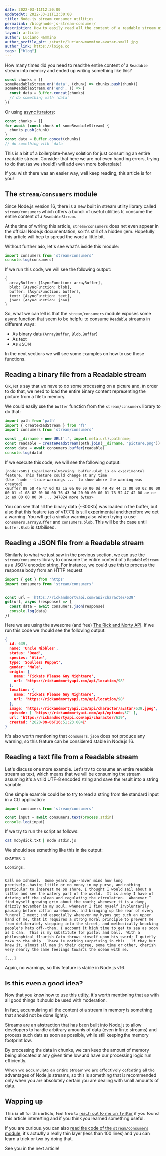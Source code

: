 ```yaml
---
date: 2022-03-11T12:30:00
updatedAt: 2022-03-11T12:30:00
title: Node.js stream consumer utilities
permalink: /blog/node-js-stream-consumer/
description: How to easily read all the content of a readable stream using async await
layout: article
author: Luciano Mammino
author_profile_pic: /static/luciano-mammino-avatar-small.jpg
author_link: https://loige.co
tags: ["blog"]
---
```


How many times did you need to read the entire content of a `Readable` stream into memory and ended up writing something like this?

```javascript
const chunks = []
someReadableStream.on('data', (chunk) => chunks.push(chunk))
someReadableStream.on('end', () => {
  const data = Buffer.concat(chunks)
  // do something with `data`
})
```

Or using [async iterators](/blog/javascript-async-iterators/):

```javascript
const chunks = []
for await (const chunk of someReadableStream) {
  chunks.push(chunk)
}
const data = Buffer.concat(chunks)
// do something with `data`
```

This is a bit of a boilerplate-heavy solution for just consuming an entire readable stream. Consider that here we are not even handling errors, trying to do that (as we should!) will add even more boilerplate!

If you wish there was an easier way, well keep reading, this article is for you!


## The `stream/consumers` module

Since Node.js version 16, there is a new built in stream utility library called `stream/consumers` which offers a bunch of useful utilities to consume the entire content of a `ReadableStream`.

At the time of writing this article, `stream/consumers` does not even appear in the official Node.js documentation, so it's still of a hidden gem. Hopefully this article will help to spread the word a little bit.

Without further ado, let's see what's inside this module:

```javascript
import consumers from 'stream/consumers'
console.log(consumers)
```

If we run this code, we will see the following output:

```plain
{
  arrayBuffer: [AsyncFunction: arrayBuffer],
  blob: [AsyncFunction: blob],
  buffer: [AsyncFunction: buffer],
  text: [AsyncFunction: text],
  json: [AsyncFunction: json]
}
```

So, what we can tell is that the `stream/consumers` module exposes some async function that seem to be helpful to consume `Readable` streams in different ways:

  - As binary data (`ArrayBuffer`, `Blob`, `Buffer`)
  - As text
  - As JSON

In the next sections we will see some examples on how to use these functions.


## Reading a binary file from a Readable stream

Ok, let's say that we have to do some processing on a picture and, in order to do that, we need to load the entire binary content representing the picture from a file to memory.

We could easily use the `buffer` function from the `stream/consumers` library to do that:

```javascript
import path from 'path'
import { createReadStream } from 'fs'
import consumers from 'stream/consumers'

const __dirname = new URL('.', import.meta.url).pathname;
const readable = createReadStream(path.join(__dirname, 'picture.png'))
const data = await consumers.buffer(readable)
console.log(data)
```

If we execute this code, we will see the following output:

```plain
(node:7685) ExperimentalWarning: buffer.Blob is an experimental feature. This feature could change at any time
(Use `node --trace-warnings ...` to show where the warning was created)
<Buffer 89 50 4e 47 0d 0a 1a 0a 00 00 00 0d 49 48 44 52 00 00 02 80 00 00 01 c1 08 02 00 00 00 76 43 9d 20 00 00 00 01 73 52 47 42 00 ae ce 1c e9 00 00 00 04 ... 347824 more bytes>
```

You can see that all the binary data (~300Kb) was loaded in the buffer, but also that this feature (as of v17.7.1) is still experimental and therefore we get a warning. You will get a similar warning also when trying to use `consumers.arrayBuffer` and `consumers.blob`. This will be the case until `buffer.Blob` is stabilised.


## Reading a JSON file from a Readable stream

Similarly to what we just saw in the previous section, we can use the `stream/consumers` library to consume the entire content of a `ReadableStream` as a JSON encoded string. For instance, we could use this to process the response body from an HTTP request:

```javascript
import { get } from 'https'
import consumers from 'stream/consumers'


const url = 'https://rickandmortyapi.com/api/character/639'
get(url, async (response) => {
  const data = await consumers.json(response)
  console.log(data)
})
```

Here we are using the awesome (and free) [The Rick and Morty API](https://rickandmortyapi.com/). If we run this code we should see the following output:

```json
{
  id: 639,
  name: 'Uncle Nibbles',
  status: 'Dead',
  species: 'Alien',
  type: 'Soulless Puppet',
  gender: 'Male',
  origin: {
    name: 'Tickets Please Guy Nightmare',
    url: 'https://rickandmortyapi.com/api/location/98'
  },
  location: {
    name: 'Tickets Please Guy Nightmare',
    url: 'https://rickandmortyapi.com/api/location/98'
  },
  image: 'https://rickandmortyapi.com/api/character/avatar/639.jpeg',
  episode: [ 'https://rickandmortyapi.com/api/episode/37' ],
  url: 'https://rickandmortyapi.com/api/character/639',
  created: '2020-08-06T16:51:23.084Z'
}
```

It's also worth mentioning that `consumers.json` does not produce any warning, so this feature can be considered stable in Node.js 16.


## Reading a text file from a Readable stream

Let's discuss one more example. Let's try to consume an entire readable stream as text, which means that we will be consuming the stream assuming it's a valid UTF-8 encoded string and save the result into a string variable.

One simple example could be to try to read a string from the standard input in a CLI application:

```javascript
import consumers from 'stream/consumers'

const input = await consumers.text(process.stdin)
console.log(input)
```

If we try to run the script as follows:

```bash
cat mobydick.txt | node stdin.js
```

We should see something like this in the output:

```plain
CHAPTER 1

Loomings.


Call me Ishmael.  Some years ago--never mind how long
precisely--having little or no money in my purse, and nothing
particular to interest me on shore, I thought I would sail about a
little and see the watery part of the world.  It is a way I have of
driving off the spleen and regulating the circulation.  Whenever I
find myself growing grim about the mouth; whenever it is a damp,
drizzly November in my soul; whenever I find myself involuntarily
pausing before coffin warehouses, and bringing up the rear of every
funeral I meet; and especially whenever my hypos get such an upper
hand of me, that it requires a strong moral principle to prevent me
from deliberately stepping into the street, and methodically knocking
people's hats off--then, I account it high time to get to sea as soon
as I can.  This is my substitute for pistol and ball.  With a
philosophical flourish Cato throws himself upon his sword; I quietly
take to the ship.  There is nothing surprising in this.  If they but
knew it, almost all men in their degree, some time or other, cherish
very nearly the same feelings towards the ocean with me.

[...]
```

Again, no warnings, so this feature is stable in Node.js v16.


## Is this even a good idea?

Now that you know how to use this utility, it's worth mentioning that as with all good things it should be used with moderation.

In fact, accumulating all the content of a stream in memory is something that should not be done lightly.

Streams are an abstraction that has been built into Node.js to allow developers to handle arbitrary amounts of data (even infinite streams) and process such data as soon as possible, while still keeping the memory footprint low.

By processing the data in chunks, we can keep the amount of memory being allocated at any given time low and have our processing logic run efficiently.

When we accumulate an entire stream we are effectively defeating all the advantages of Node.js streams, so this is something that is recommended only when you are absolutely certain you are dealing with small amounts of data.


## Wapping up

This is all for this article, feel free to [reach out to me on Twitter](https://twitter.com/loige) if you found this article interesting and if you think you learned something useful.

If you are curious, you can also [read the code of the `stream/consumers` module](https://github.com/nodejs/node/blob/master/lib/stream/consumers.js), it's actually a really thin layer (less than 100 lines) and you can learn a trick or two by doing that.

See you in the next article!
